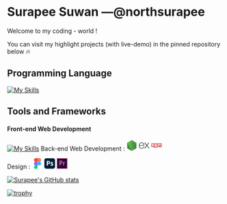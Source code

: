 # Surapee Suwan —@northsurapee
Welcome to my coding - world !

You can visit my highlight projects (with live-demo) in the pinned repository below 🔥

## Programming Language
[![My Skills](https://skillicons.dev/icons?i=cpp,java,py,r,html,css,js)](https://skillicons.dev)

## Tools and Frameworks

#### Front-end Web Development
[![My Skills](https://skillicons.dev/icons?i=figma,react,vite,tailwind,webpack)](https://skillicons.dev)
  Back-end Web Development :
  <img src="https://raw.githubusercontent.com/devicons/devicon/master/icons/nodejs/nodejs-original.svg" alt="node" width="25" height="25"/>
  <img src="https://raw.githubusercontent.com/devicons/devicon/master/icons/express/express-original.svg" alt="express" width="25" height="25"/>
  <img src="https://raw.githubusercontent.com/devicons/devicon/master/icons/npm/npm-original-wordmark.svg" alt="npm" width="25" height="25"/>
</p>

<p>
  Design :
  <img src="https://raw.githubusercontent.com/devicons/devicon/master/icons/figma/figma-original.svg" alt="figma" width="25" height="25"/>
  <img src="https://raw.githubusercontent.com/devicons/devicon/master/icons/photoshop/photoshop-plain.svg" alt="photoshop" width="25" height="25"/>
  <img src="https://raw.githubusercontent.com/devicons/devicon/master/icons/premierepro/premierepro-original.svg" alt="premiere pro" width="25" height="25"/>
</p>

[![Surapee's GitHub stats](https://github-readme-stats.vercel.app/api?username=northsurapee&show_icons=true&theme=dracula)](https://github.com/anuraghazra/github-readme-stats)

[![trophy](https://github-profile-trophy.vercel.app/?username=northsurapee&theme=chalk&margin-w=5&margin-h=5&column=-1&rank=SECRET,SSS,SS,S,AAA,AA,A,B,C)](https://github.com/ryo-ma/github-profile-trophy)
